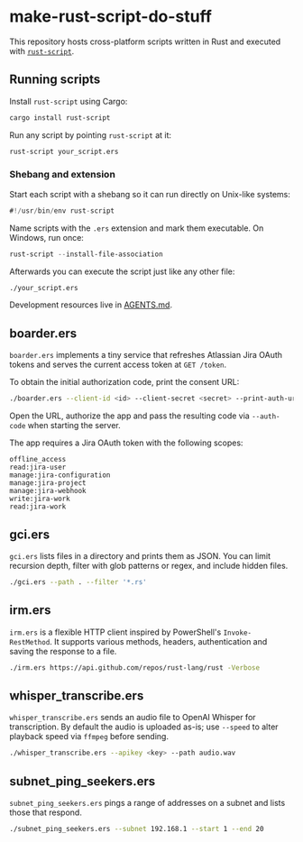 # make-rust-script-do-stuff

This repository hosts cross-platform scripts written in Rust and executed with [`rust-script`](https://rust-script.org/).

## Running scripts

Install `rust-script` using Cargo:

```sh
cargo install rust-script
```

Run any script by pointing `rust-script` at it:

```sh
rust-script your_script.ers
```

### Shebang and extension

Start each script with a shebang so it can run directly on Unix-like systems:

```rust
#!/usr/bin/env rust-script
```

Name scripts with the `.ers` extension and mark them executable. On Windows, run once:

```powershell
rust-script --install-file-association
```

Afterwards you can execute the script just like any other file:

```bash
./your_script.ers
```

Development resources live in [AGENTS.md](AGENTS.md).

## boarder.ers

`boarder.ers` implements a tiny service that refreshes Atlassian Jira OAuth
tokens and serves the current access token at `GET /token`.

To obtain the initial authorization code, print the consent URL:

```bash
./boarder.ers --client-id <id> --client-secret <secret> --print-auth-url
```

Open the URL, authorize the app and pass the resulting code via
`--auth-code` when starting the server.

The app requires a Jira OAuth token with the following scopes:

```
offline_access
read:jira-user
manage:jira-configuration
manage:jira-project
manage:jira-webhook
write:jira-work
read:jira-work
```

## gci.ers

`gci.ers` lists files in a directory and prints them as JSON. You can limit recursion depth, filter with glob patterns or regex, and include hidden files.

```bash
./gci.ers --path . --filter '*.rs'
```

## irm.ers

`irm.ers` is a flexible HTTP client inspired by PowerShell's `Invoke-RestMethod`. It supports various methods, headers, authentication and saving the response to a file.

```bash
./irm.ers https://api.github.com/repos/rust-lang/rust -Verbose
```

## whisper_transcribe.ers

`whisper_transcribe.ers` sends an audio file to OpenAI Whisper for transcription. By default the audio is uploaded as-is; use `--speed` to alter playback speed via `ffmpeg` before sending.

```bash
./whisper_transcribe.ers --apikey <key> --path audio.wav
```

## subnet_ping_seekers.ers

`subnet_ping_seekers.ers` pings a range of addresses on a subnet and lists those that respond.

```bash
./subnet_ping_seekers.ers --subnet 192.168.1 --start 1 --end 20
```

